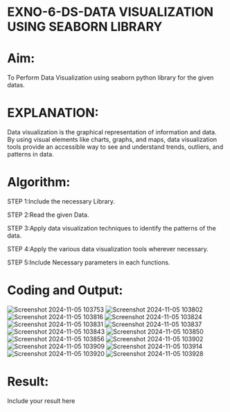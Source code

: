 # EXNO-6-DS-DATA VISUALIZATION USING SEABORN LIBRARY

# Aim:
  To Perform Data Visualization using seaborn python library for the given datas.

# EXPLANATION:
Data visualization is the graphical representation of information and data. By using visual elements like charts, graphs, and maps, data visualization tools provide an accessible way to see and understand trends, outliers, and patterns in data.

# Algorithm:
STEP 1:Include the necessary Library.

STEP 2:Read the given Data.

STEP 3:Apply data visualization techniques to identify the patterns of the data.

STEP 4:Apply the various data visualization tools wherever necessary.

STEP 5:Include Necessary parameters in each functions.

# Coding and Output:
![Screenshot 2024-11-05 103753](https://github.com/user-attachments/assets/5851ebb0-d861-4905-b2f8-3238a3dfacc8)
![Screenshot 2024-11-05 103802](https://github.com/user-attachments/assets/bd704e0b-3c8d-4722-b52d-fbaa5729b65e)
![Screenshot 2024-11-05 103816](https://github.com/user-attachments/assets/5542b4b1-ed0c-4b72-9bc3-6e8b960a55ba)
![Screenshot 2024-11-05 103824](https://github.com/user-attachments/assets/3d16ab95-f357-4b44-a287-a36d4408d5c6)
![Screenshot 2024-11-05 103831](https://github.com/user-attachments/assets/806cd661-b3f0-4820-9c46-a3556a0f4ae3)
![Screenshot 2024-11-05 103837](https://github.com/user-attachments/assets/48b9f2f9-fdf5-42ce-a308-08d2d4039871)
![Screenshot 2024-11-05 103843](https://github.com/user-attachments/assets/a269b6a1-3f1f-4737-9673-e01bc0ace5c6)
![Screenshot 2024-11-05 103850](https://github.com/user-attachments/assets/8534c355-0943-498e-960d-1fc859460d20)
![Screenshot 2024-11-05 103856](https://github.com/user-attachments/assets/162b81aa-eaaf-42b9-a3fb-db03f2d203fd)
![Screenshot 2024-11-05 103902](https://github.com/user-attachments/assets/0f955a22-b022-4e71-acde-ee2cf17558c3)
![Screenshot 2024-11-05 103909](https://github.com/user-attachments/assets/b6c1a4dd-69ad-42a4-96b9-62728ab534ed)
![Screenshot 2024-11-05 103914](https://github.com/user-attachments/assets/087b641c-1b16-4799-b6e1-acf6073b3693)
![Screenshot 2024-11-05 103920](https://github.com/user-attachments/assets/09be36cd-9574-4ae5-bb3d-af5af0a70e78)
![Screenshot 2024-11-05 103928](https://github.com/user-attachments/assets/71087e51-da67-4eff-ba77-325f41d8653f)

# Result:
 Include your result here
